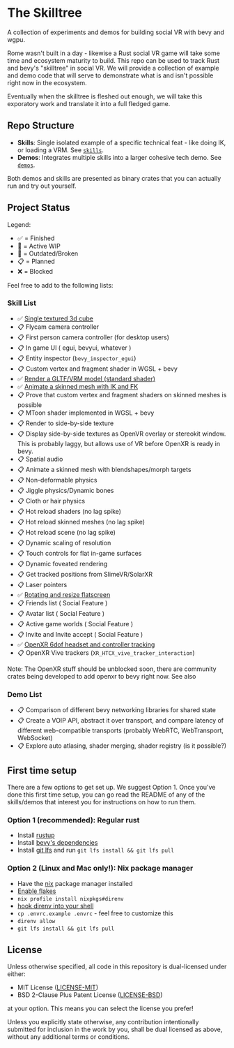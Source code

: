# The Skilltree

A collection of experiments and demos for building social VR with bevy and wgpu. 

Rome wasn't built in a day - likewise a Rust social VR game will take some time
and ecosystem maturity to build. This repo can be used to track Rust and bevy's
"skilltree" in social VR. We will provide a collection of example and demo code
that will serve to demonstrate what is and isn't possible right now in the
ecosystem.

Eventually when the skilltree is fleshed out enough, we will take this exporatory
work and translate it into a full fledged game.

## Repo Structure

- **Skills**: Single isolated example of a specific technical feat - like doing
  IK, or loading a VRM. See [`skills`](/skills).
- **Demos**: Integrates multiple skills into a larger cohesive tech demo. See
  [`demos`](/demos).

Both demos and skills are presented as binary crates that you can actually run
and try out yourself.

## Project Status

Legend:
- ✅ = Finished
- 🚧 = Active WIP
- 💩 = Outdated/Broken
- 📋 = Planned
- ❌ = Blocked

Feel free to add to the following lists:

### Skill List

- ✅ [Single textured 3d cube](skills/cube)
- 📋 Flycam camera controller
- 📋 First person camera controller (for desktop users)
- 📋 In game UI ( egui, bevyui, whatever )
- 📋 Entity inspector (`bevy_inspector_egui`)
- 📋 Custom vertex and fragment shader in WGSL + bevy
- ✅ [Render a GLTF/VRM model (standard shader)](skills/ik)
- ✅ [Animate a skinned mesh with IK and FK](skills/ik)
- 📋 Prove that custom vertex and fragment shaders on skinned meshes is possible
- 📋 MToon shader implemented in WGSL + bevy
- 📋 Render to side-by-side texture
- 📋 Display side-by-side textures as OpenVR overlay or stereokit window.
  This is probably laggy, but allows use of VR before OpenXR is ready in bevy.
- 📋 Spatial audio
- 📋 Animate a skinned mesh with blendshapes/morph targets
- 📋 Non-deformable physics
- 📋 Jiggle physics/Dynamic bones
- 📋 Cloth or hair physics
- 📋 Hot reload shaders (no lag spike)
- 📋 Hot reload skinned meshes (no lag spike)
- 📋 Hot reload scene (no lag spike)
- 📋 Dynamic scaling of resolution
- 📋 Touch controls for flat in-game surfaces
- 📋 Dynamic foveated rendering
- 📋 Get tracked positions from SlimeVR/SolarXR
- 📋 Laser pointers
- ✅ [Rotating and resize flatscreen](skills/flatscreen-manipulation)
- 📋 Friends list ( Social Feature )
- 📋 Avatar list ( Social Feature )
- 📋 Active game worlds ( Social Feature )
- 📋 Invite and Invite accept ( Social Feature )
- ✅ [OpenXR 6dof headset and controller tracking](skills/openxr-6dof)
- 📋 OpenXR Vive trackers (`XR_HTCX_vive_tracker_interaction`)

Note: The OpenXR stuff should be unblocked soon, there are community
crates being developed to add openxr to bevy right now. See also

### Demo List

- 📋 Comparison of different bevy networking libraries for shared state
- 📋 Create a VOIP API, abstract it over transport, and compare latency
  of different web-compatible transports (probably WebRTC, WebTransport, WebSocket)
- 📋 Explore auto atlasing, shader merging, shader registry (is it possible?)

## First time setup

There are a few options to get set up. We suggest Option 1.
Once you've done this first time setup, you can go read the README of any of
the skills/demos that interest you for instructions on how to run them.

### Option 1 (recommended): Regular rust

- Install [rustup](https://rustup.rs)
- Install [bevy's dependencies](https://bevyengine.org/learn/book/getting-started/setup/#install-os-dependencies)
- Install [git lfs](https://git-lfs.com/) and run `git lfs install && git lfs pull`

### Option 2 (Linux and Mac only!): Nix package manager 

- Have the [nix](https://nixos.org/download) package manager installed 
- [Enable flakes](https://nixos.wiki/wiki/Flakes#Permanent)
- `nix profile install nixpkgs#direnv`
- [hook direnv into your shell](https://direnv.net/docs/hook.html)
- `cp .envrc.example .envrc` - feel free to customize this
- `direnv allow`
- `git lfs install && git lfs pull`

## License

Unless otherwise specified, all code in this repository is dual-licensed under
either:

- MIT License ([LICENSE-MIT](LICENSE-MIT))
- BSD 2-Clause Plus Patent License ([LICENSE-BSD](LICENSE-BSD))

at your option. This means you can select the license you prefer!

Unless you explicitly state otherwise, any contribution intentionally submitted
for inclusion in the work by you, shall be dual licensed as above, without any
additional terms or conditions.
